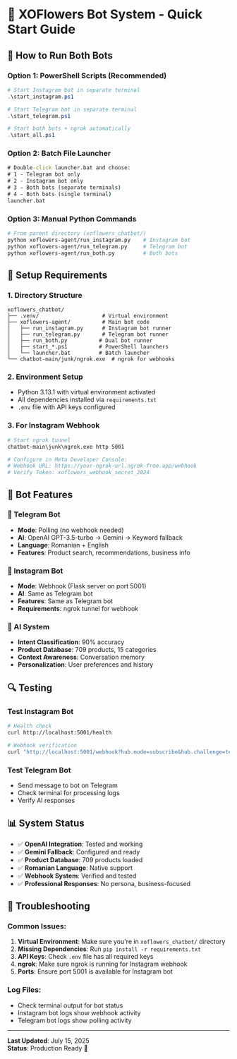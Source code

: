 # 🌸 XOFlowers Bot System - Quick Start Guide

## 🚀 How to Run Both Bots

### **Option 1: PowerShell Scripts (Recommended)**
```powershell
# Start Instagram bot in separate terminal
.\start_instagram.ps1

# Start Telegram bot in separate terminal  
.\start_telegram.ps1

# Start both bots + ngrok automatically
.\start_all.ps1
```

### **Option 2: Batch File Launcher**
```cmd
# Double-click launcher.bat and choose:
# 1 - Telegram bot only
# 2 - Instagram bot only
# 3 - Both bots (separate terminals)
# 4 - Both bots (single terminal)
launcher.bat
```

### **Option 3: Manual Python Commands**
```bash
# From parent directory (xoflowers_chatbot/)
python xoflowers-agent/run_instagram.py    # Instagram bot
python xoflowers-agent/run_telegram.py     # Telegram bot
python xoflowers-agent/run_both.py         # Both bots
```

## 🔧 Setup Requirements

### **1. Directory Structure**
```
xoflowers_chatbot/
├── .venv/                    # Virtual environment
├── xoflowers-agent/          # Main bot code
│   ├── run_instagram.py      # Instagram bot runner
│   ├── run_telegram.py       # Telegram bot runner
│   ├── run_both.py          # Dual bot runner
│   ├── start_*.ps1          # PowerShell launchers
│   └── launcher.bat         # Batch launcher
└── chatbot-main/junk/ngrok.exe  # ngrok for webhooks
```

### **2. Environment Setup**
- Python 3.13.1 with virtual environment activated
- All dependencies installed via `requirements.txt`
- `.env` file with API keys configured

### **3. For Instagram Webhook**
```bash
# Start ngrok tunnel
chatbot-main\junk\ngrok.exe http 5001

# Configure in Meta Developer Console:
# Webhook URL: https://your-ngrok-url.ngrok-free.app/webhook
# Verify Token: xoflowers_webhook_secret_2024
```

## 🎯 Bot Features

### **📱 Telegram Bot**
- **Mode**: Polling (no webhook needed)
- **AI**: OpenAI GPT-3.5-turbo → Gemini → Keyword fallback
- **Language**: Romanian + English
- **Features**: Product search, recommendations, business info

### **📸 Instagram Bot**
- **Mode**: Webhook (Flask server on port 5001)
- **AI**: Same as Telegram bot
- **Features**: Same as Telegram bot
- **Requirements**: ngrok tunnel for webhook

### **🤖 AI System**
- **Intent Classification**: 90% accuracy
- **Product Database**: 709 products, 15 categories
- **Context Awareness**: Conversation memory
- **Personalization**: User preferences and history

## 🔍 Testing

### **Test Instagram Bot**
```bash
# Health check
curl http://localhost:5001/health

# Webhook verification
curl "http://localhost:5001/webhook?hub.mode=subscribe&hub.challenge=test123&hub.verify_token=xoflowers_webhook_secret_2024"
```

### **Test Telegram Bot**
- Send message to bot on Telegram
- Check terminal for processing logs
- Verify AI responses

## 📊 System Status

- ✅ **OpenAI Integration**: Tested and working
- ✅ **Gemini Fallback**: Configured and ready
- ✅ **Product Database**: 709 products loaded
- ✅ **Romanian Language**: Native support
- ✅ **Webhook System**: Verified and tested
- ✅ **Professional Responses**: No persona, business-focused

## 🚨 Troubleshooting

### **Common Issues:**
1. **Virtual Environment**: Make sure you're in `xoflowers_chatbot/` directory
2. **Missing Dependencies**: Run `pip install -r requirements.txt`
3. **API Keys**: Check `.env` file has all required keys
4. **ngrok**: Make sure ngrok is running for Instagram webhook
5. **Ports**: Ensure port 5001 is available for Instagram bot

### **Log Files:**
- Check terminal output for bot status
- Instagram bot logs show webhook activity
- Telegram bot logs show polling activity

---
**Last Updated**: July 15, 2025  
**Status**: Production Ready 🌸
